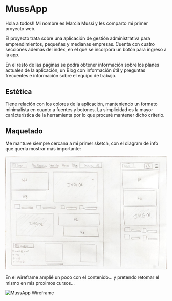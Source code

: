 # MussApp
Hola a todos!! Mi nombre es Marcia Mussi y les comparto mi primer proyecto web.

El proyecto trata sobre una aplicación de gestión administrativa para emprendimientos, pequeñas y medianas empresas. 
Cuenta con cuatro secciones ademas del index, en el que se incorpora un botón para ingreso a la app. 

En el resto de las páginas se podrá obtener información sobre los planes actuales de la aplicación, un Blog con información útil y preguntas frecuentes e información sobre el equipo de trabajo.

## Estética
Tiene relación con los colores de la aplicación, manteniendo un formato minimalista en cuanto a fuentes y botones. La simplicidad es la mayor carácterística de la herramienta por lo que procuré mantener dicho criterio.

## Maquetado
Me mantuve siempre cercana a mi primer sketch, con el diagram de info que quería mostrar más importante:


![App Screenshot](./img/MussApp_Sketch_Index.jpeg/) 
    
En el wireframe amplié un poco con el contenido... y pretendo retomar el mismo en mis proximos cursos... 

<img src="./img/MussApp_Wireframe.png" alt="MussApp Wireframe" width="60" height="60">
    


